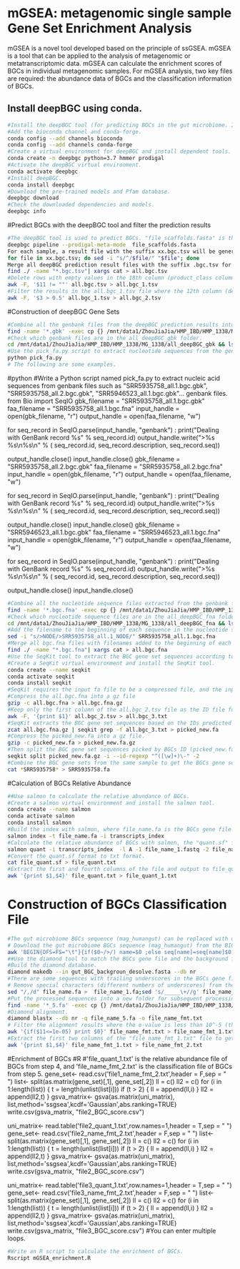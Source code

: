 # mGSEA: metagenomic single sample Gene Set Enrichment Analysis  

mGSEA is a novel tool developed based on the principle of ssGSEA.
mGSEA is a tool that can be applied to the analysis of metagenomic or metatranscriptomic data.
mGSEA can calculate the enrichment scores of BGCs in individual metagenomic samples.
For mGSEA analysis, two key files are required: the abundance data of BGCs and the classification information of BGCs.

## Install deepBGC using conda.

```bash
#Install the deepBGC tool (for predicting BGCs in the gut microbiome. If there is a better tool available, replace this one).
#Add the bioconda channel and conda-forge.
conda config --add channels bioconda
conda config --add channels conda-forge
#Create a virtual environment for deepBGC and install dependent tools.
conda create -n deepbgc python=3.7 hmmer prodigal
#Activate the deepBGC virtual environment.
conda activate deepbgc
#Install deepBGC.
conda install deepbgc
#Download the pre-trained models and Pfam database.
deepbgc download
#Check the downloaded dependencies and models.
deepbgc info
```
#Predict BGCs with the deepBGC tool and filter the prediction results

```bash
#The deepBGC tool is used to predict BGCs. "file_scaffolds.fasta" is the contig file after assembly. (Adding "--prodigal-meta-mode" can detect genes in short contigs).
deepbgc pipeline --prodigal-meta-mode  file_scaffolds.fasta
For each sample, a result file with the suffix xx.bgc.tsv will be generated after deepBGC prediction. To avoid confusion in batch processing, add the sample name to the first column of each xx.bgc.tsv file. "^" indicates the first column, and "sed -i" means to modify the file directly without printing it out.
for file in xx.bgc.tsv; do sed -i "s/^/$file/" "$file"; done
Merge all deepBGC prediction result files with the suffix .bgc.tsv for batch processing, and generate a summary file named all.bgc.tsv.
find ./ -name "*.bgc.tsv"| xargs cat > all.bgc.tsv
#Delete rows with empty values in the 18th column (product_class column) of the all.bgc.tsv file, and output the new results to the all.bgc_1.tsv file.
awk -F, '$11 != ""' all.bgc.tsv > all.bgc_1.tsv
#Filter the results in the all.bgc_1.tsv file where the 12th column (deepbgc_score column) has a value greater than 0.5, and output to the all.bgc_2.tsv file. The all.bgc_2.tsv file contains the BGC prediction results from deepBGC, including the names of the BGC gene sets and possible predicted classifications.
awk -F, '$3 > 0.5' all.bgc_1.tsv > all.bgc_2.tsv
```
#Construction of deepBGC Gene Sets

```bash
#Combine all the genbank files from the deepBGC prediction results into a new folder named "all_deepBGC_gbk" for batch processing.
find -name '*.gbk' -exec cp {} /mnt/data1/ZhouJiaJia/HMP_IBD/HMP_1338/MG_1338/all_deepBGC_gbk \;
#Check which genbank files are in the all_deepBGC_gbk folder.
cd /mnt/data1/ZhouJiaJia/HMP_IBD/HMP_1338/MG_1338/all_deepBGC_gbk && ls
#Use the pick_fa.py script to extract nucleotide sequences from the genbank files.
python pick_fa.py
# The following are some examples.
```
#python
#Write a Python script named pick_fa.py to extract nucleic acid sequences from genbank files such as "SRR5935758_all.1.bgc.gbk", "SRR5935758_all.2.bgc.gbk", "SRR5946523_all.1.bgc.gbk"... genbank files.
from Bio import SeqIO
gbk_filename = "SRR5935758_all.1.bgc.gbk"
faa_filename = "SRR5935758_all.1.bgc.fna"
input_handle  = open(gbk_filename, "r")
output_handle = open(faa_filename, "w")

for seq_record in SeqIO.parse(input_handle, "genbank") :
    print("Dealing with GenBank record %s" % seq_record.id)
    output_handle.write(">%s %s\n%s\n" % (
           seq_record.id,
           seq_record.description,
           seq_record.seq))

output_handle.close()
input_handle.close()
gbk_filename = "SRR5935758_all.2.bgc.gbk"
faa_filename = "SRR5935758_all.2.bgc.fna"
input_handle  = open(gbk_filename, "r")
output_handle = open(faa_filename, "w")

for seq_record in SeqIO.parse(input_handle, "genbank") :
    print("Dealing with GenBank record %s" % seq_record.id)
    output_handle.write(">%s %s\n%s\n" % (
           seq_record.id,
           seq_record.description,
           seq_record.seq))

output_handle.close()
input_handle.close()
gbk_filename = "SRR5946523_all.1.bgc.gbk"
faa_filename = "SRR5946523_all.1.bgc.fna"
input_handle  = open(gbk_filename, "r")
output_handle = open(faa_filename, "w")

for seq_record in SeqIO.parse(input_handle, "genbank") :
    print("Dealing with GenBank record %s" % seq_record.id)
    output_handle.write(">%s %s\n%s\n" % (
           seq_record.id,
           seq_record.description,
           seq_record.seq))

output_handle.close()
input_handle.close()
```bash
#Combine all the nucleotide sequence files extracted from the genbank files into a new folder named "all_deepBGC_fna" for batch processing.
find -name '*.bgc.fna' -exec cp {} /mnt/data1/ZhouJiaJia/HMP_IBD/HMP_1338/MG_1338/all_deepBGC_fna \;
#Check which nucleotide sequence files are in the all_deepBGC_fna folder.
cd /mnt/data1/ZhouJiaJia/HMP_IBD/HMP_1338/MG_1338/all_deepBGC_fna && ls
#Add the filename to the beginning of each sequence in the nucleotide sequence files. For example, add the filename "SRR5935758_all.1" to the beginning of each sequence in the SRR5935758_all.1.bgc.fna file.
sed -i "s/>NODE/>SRR5935758_all.1_NODE/" SRR5935758_all.1.bgc.fna
#Merge all bgc.fna files with filenames added to the beginning of each sequence in the all_deepBGC_fna folder into a single file named all.bgc.fna.
find ./ -name "*.bgc.fna"| xargs cat > all.bgc.fna
#Use the SeqKit tool to extract the BGC gene set sequences according to the IDs in the first column of the deepBGC prediction results (all.bgc_2.tsv).
#Create a SeqKit virtual environment and install the SeqKit tool.
conda create --name seqkit
conda activate seqkit
conda install seqkit
#SeqKit requires the input fa file to be a compressed file, and the input ID file to be a txt file, so preprocess the input files first.
#Compress the all.bgc.fna into a gz file
gzip -c all.bgc.fna > all.bgc.fna.gz
#Keep only the first column of the all.bgc_2.tsv file as the ID file for the BGCs.
awk -F, '{print $1}' all.bgc_2.tsv > all.bgc_3.txt
#SeqKit extracts the BGC gene set sequences based on the IDs predicted by deepBGC.
zcat all.bgc.fna.gz | seqkit grep -f all.bgc_3.txt > picked_new.fa
#Compress the picked_new.fa into a gz file.
gzip -c picked_new.fa > picked_new.fa.gz
#Then split the BGC gene set sequences picked by BGCs ID (picked_new.fa.gz) into individual fa files.
seqkit split picked_new.fa.gz -i --id-regexp "^([\w]+)\-" -2
#Combine the BGC gene sets from the same sample to get the BGCs gene set for that sample.
cat *SRR5935758* > SRR5935758.fa
```
#Calculation of BGCs Relative Abundance

```bash
##Use salmon to calculate the relative abundance of BGCs.
#Create a salmon virtual environment and install the salmon tool.
conda create --name salmon
conda activate salmon
conda install salmon
#Build the index with salmon, where file_name.fa is the BGCs gene file from step 3.
salmon index -t file_name.fa -i transcripts_index
#Calculate the relative abundance of BGCs with salmon, the "quant.sf" file in the "file_name_transcripts_quant" folder contains the relative abundance of BGCs.
salmon quant -i transcripts_index  -l A -1 file_name_1.fastq -2 file_name_2.fastq -o file_name_transcripts_quant
#Convert the quant.sf format to txt format.
cat file_quant.sf > file_quant.txt
#Extract the first and fourth columns of the file and output to file_quant_1.txt. "file_quant_1.txt" is the relative abundance file for BGCs.
awk '{print $1,$4}' file_quant.txt > file_quant_1.txt
```
# Construction of BGCs Classification File

```bash
#The gut microbiome BGCs sequence (mag_humangut) can be replaced with other BGCs data you want to explore.
# Download the gut microbiome BGCs sequence (mag_humangut) from the BIG-FAM database and name it gut_BGC_backgroun.fasta, filter out sequences with aa less than 60 to become the background file (gut_BGC_backgroun_desolve.fasta).
awk 'BEGIN{OFS=FS="\t"}{if($0~/>/) name=$0 ;else seq[name]=seq[name]$0;}END{for(i in seq) {if(length(seq[i])>100) print i"\n"seq[i]}}' gut_BGC_backgroun.fasta > gut_BGC_backgroun_desolve.fasta
##Use the diamond tool to match the BGCs gene file and the background file to obtain the classification of BGCs.
#Build the diamond database.
diamond makedb --in gut_BGC_backgroun_desolve.fasta --db nr
#There are some sequences with trailing underscores in the BGCs gene file -- "file_name.fa" file, diamond will report an error and need to be deleted.
# Remove special characters (different numbers of underscores) from the nucleic acid file.
sed "/,/d" file_name.fa >  file_name_1.fa;sed 's/_____\+//g' file_name_1.fa >file_name_2.fa;sed 's/____\+//g' file_name_2.fa >file_name_3.fa;sed 's/___\+//g' file_name_3.fa >file_name_4.fa;sed 's/__\+//g' file_name_4.fa >file_name_5.fa
#Put the processed sequences into a new folder for subsequent processing.
find -name '*_5.fa' -exec cp {} /mnt/data1/ZhouJiaJia/HMP_IBD/HMP_1338/MG_1338/BGC_prediect_result_1338/deslove \;
#Diamond alignment.
diamond blastx --db nr -q file_name_5.fa -o file_name_fmt.txt 
# Filter the alignment results where the e-value is less than 10^-5 (the 11th column is the E value), and output to the file_name_fmt_1.txt file.
awk '{if($11<=1e-05) print $0}' file_name_fmt.txt > file_name_fmt_1.txt
#Extract the first two columns of the "file_name_fmt_1.txt" file to get the BGCs classification file.
awk '{print $1,$4}' file_name_fmt_1.txt > file_name_fmt_2.txt
```
#Enrichment of BGCs
#R
#'file_quant_1.txt' is the relative abundance file of BGCs from step 4, and 'file_name_fmt_2.txt' is the classification file of BGCs from step 5.
gene_set<- read.csv('file1_name_fmt_2.txt',header = F,sep = " ")
list<- split(as.matrix(gene_set)[,1], gene_set[,2])
ll = c()
ll2 = c()
for (i in 1:length(list)) {
  t = length(unlist(list[i]))
  if (t > 2) {
    ll = append(ll,i)
  }
  ll2 = append(ll2,t)
}
gsva_matrix<- gsva(as.matrix(uni_matrix), list,method='ssgsea',kcdf='Gaussian',abs.ranking=TRUE)
write.csv(gsva_matrix, "file2_BGC_score.csv")

uni_matrix<- read.table('file2_quant_1.txt',row.names=1,header = T,sep = " ")
gene_set<- read.csv('file2_name_fmt_2.txt',header = F,sep = " ")
list<- split(as.matrix(gene_set)[,1], gene_set[,2])
ll = c()
ll2 = c()
for (i in 1:length(list)) {
  t = length(unlist(list[i]))
  if (t > 2) {
    ll = append(ll,i)
  }
  ll2 = append(ll2,t)
}
gsva_matrix<- gsva(as.matrix(uni_matrix), list,method='ssgsea',kcdf='Gaussian',abs.ranking=TRUE)
write.csv(gsva_matrix, "file2_BGC_score.csv")

uni_matrix<- read.table('file3_quant_1.txt',row.names=1,header = T,sep = " ")
gene_set<- read.csv('file3_name_fmt_2.txt',header = F,sep = " ")
list<- split(as.matrix(gene_set)[,1], gene_set[,2])
ll = c()
ll2 = c()
for (i in 1:length(list)) {
  t = length(unlist(list[i]))
  if (t > 2) {
    ll = append(ll,i)
  }
  ll2 = append(ll2,t)
}
gsva_matrix<- gsva(as.matrix(uni_matrix), list,method='ssgsea',kcdf='Gaussian',abs.ranking=TRUE)
write.csv(gsva_matrix, "file3_BGC_score.csv")
#You can enter multiple loops.
```bash
#Write an R script to calculate the enrichment of BGCs.
Rscript mGSEA_enrichment.R
```